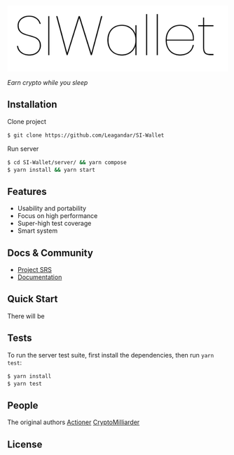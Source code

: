 ![SIWALLET Logo](docs/images/SIWallet.png)

*Earn crypto while you sleep*
## Installation
Clone project
```bash
$ git clone https://github.com/Leagandar/SI-Wallet
```
Run server
```bash
$ cd SI-Wallet/server/ && yarn compose
$ yarn install && yarn start
```

## Features
  * Usability and portability
  * Focus on high performance
  * Super-high test coverage
  * Smart system

## Docs & Community

  * [Project SRS](/docs/ProjectSRS.md)
  * [Documentation]() 

## Quick Start

There will be

## Tests

  To run the server test suite, first install the dependencies, then run `yarn test`:

```bash
$ yarn install
$ yarn test
```

## People

The original authors [Actioner](https://github.com/ak0n1te) 
[CryptoMilliarder](https://github.com/Leagandar)

## License
